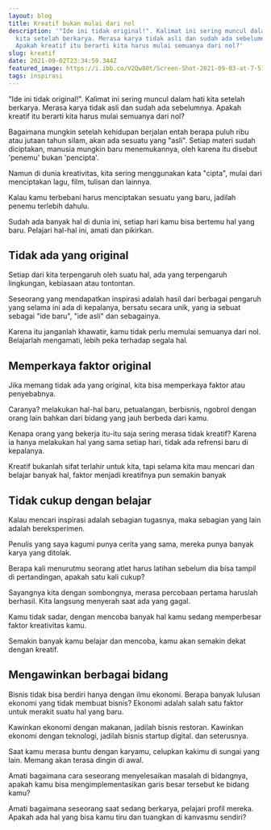 ```yaml
---
layout: blog
title: Kreatif bukan mulai dari nol
description: '"Ide ini tidak original!". Kalimat ini sering muncul dalam hati
  kita setelah berkarya. Merasa karya tidak asli dan sudah ada sebelumnya.
  Apakah kreatif itu berarti kita harus mulai semuanya dari nol?'
slug: kreatif
date: 2021-09-02T23:34:59.344Z
featured_image: https://i.ibb.co/V2Qw80t/Screen-Shot-2021-09-03-at-7-51-47-AM.png
tags: inspirasi
---
```

"Ide ini tidak original!". Kalimat ini sering muncul dalam hati kita setelah berkarya. Merasa karya tidak asli dan sudah ada sebelumnya. Apakah kreatif itu berarti kita harus mulai semuanya dari nol?

Bagaimana mungkin setelah kehidupan berjalan entah berapa puluh ribu atau jutaan tahun silam, akan ada sesuatu yang "asli". Setiap materi sudah diciptakan, manusia mungkin baru menemukannya, oleh karena itu disebut 'penemu' bukan 'pencipta'. 

Namun di dunia kreativitas, kita sering menggunakan kata "cipta", mulai dari menciptakan lagu, film, tulisan dan lainnya. 

Kalau kamu terbebani harus menciptakan sesuatu yang baru, jadilah penemu terlebih dahulu. 

Sudah ada banyak hal di dunia ini, setiap hari kamu bisa bertemu hal yang baru. Pelajari hal-hal ini, amati dan pikirkan.

## Tidak ada yang original
Setiap dari kita terpengaruh oleh suatu hal, ada yang terpengaruh lingkungan, kebiasaan atau tontontan. 

Seseorang yang mendapatkan inspirasi adalah hasil dari berbagai pengaruh yang selama ini ada di kepalanya, bersatu secara unik, yang ia sebuat sebagai "ide baru", "ide asli" dan sebagainya.

Karena itu janganlah khawatir, kamu tidak perlu memulai semuanya dari nol. Belajarlah mengamati, lebih peka terhadap segala hal. 

## Memperkaya faktor original
Jika memang tidak ada yang original, kita bisa memperkaya faktor atau penyebabnya. 

Caranya? melakukan hal-hal baru, petualangan, berbisnis, ngobrol dengan orang lain bahkan dari bidang yang jauh berbeda dari kamu.

Kenapa orang yang bekerja itu-itu saja sering merasa tidak kreatif? Karena ia hanya melakukan hal yang sama setiap hari, tidak ada refrensi baru di kepalanya.

Kreatif bukanlah sifat terlahir untuk kita, tapi selama kita mau mencari dan belajar banyak hal, faktor menjadi kreatifnya pun semakin banyak

## Tidak cukup dengan belajar
Kalau mencari inspirasi adalah sebagian tugasnya, maka sebagian yang lain adalah bereksperimen.

Penulis yang saya kagumi punya cerita yang sama, mereka punya banyak karya yang ditolak.

Berapa kali menurutmu seorang atlet harus latihan sebelum dia bisa tampil di pertandingan, apakah satu kali cukup?

Sayangnya kita dengan sombongnya, merasa percobaan pertama haruslah berhasil. Kita langsung menyerah saat ada yang gagal.

Kamu tidak sadar, dengan mencoba banyak hal kamu sedang memperbesar faktor kreativitas kamu.

Semakin banyak kamu belajar dan mencoba, kamu akan semakin dekat dengan kreatif.

## Mengawinkan berbagai bidang
Bisnis tidak bisa berdiri hanya dengan ilmu ekonomi. Berapa banyak lulusan ekonomi yang tidak membuat bisnis? Ekonomi adalah salah satu faktor untuk merakit suatu hal yang baru.

Kawinkan ekonomi dengan makanan, jadilah bisnis restoran. 
Kawinkan ekonomi dengan teknologi, jadilah bisnis startup digital.
dan seterusnya.

Saat kamu merasa buntu dengan karyamu, celupkan kakimu di sungai yang lain. Memang akan terasa dingin di awal.

Amati bagaimana cara seseorang menyelesaikan masalah di bidangnya, apakah kamu bisa mengimplementasikan garis besar tersebut ke bidang kamu?

Amati bagaimana seseorang saat sedang berkarya, pelajari profil mereka. Apakah ada hal yang bisa kamu tiru dan tuangkan di kanvasmu sendiri?